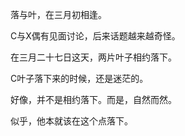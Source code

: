 落与叶，在三月初相逢。

C与X偶有见面讨论，后来话题越来越奇怪。

在三月二十七日这天，两片叶子相约落下。

C叶子落下来的时候，还是迷茫的。

好像，并不是相约落下。而是，自然而然。

似乎，他本就该在这个点落下。